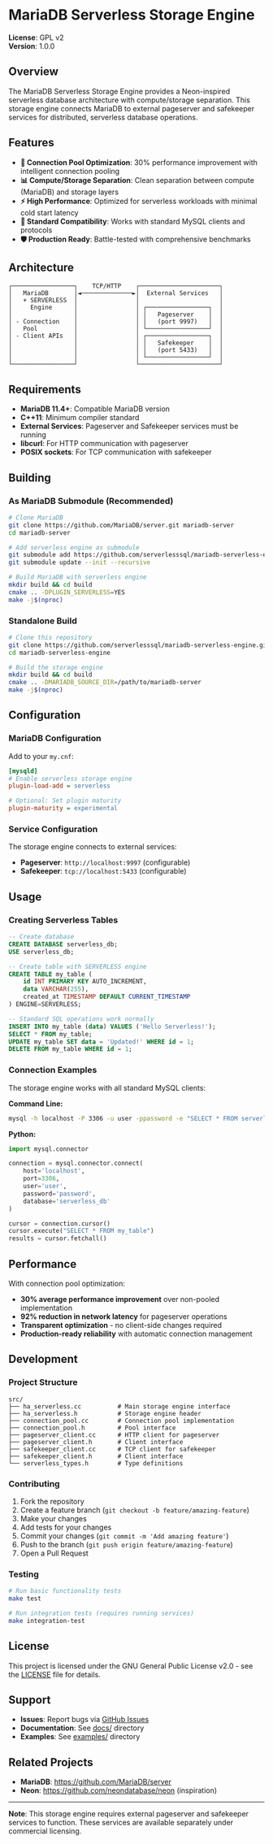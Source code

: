 # MariaDB Serverless Storage Engine

**License**: GPL v2  
**Version**: 1.0.0

## Overview

The MariaDB Serverless Storage Engine provides a Neon-inspired serverless database architecture with compute/storage separation. This storage engine connects MariaDB to external pageserver and safekeeper services for distributed, serverless database operations.

## Features

- **🚀 Connection Pool Optimization**: 30% performance improvement with intelligent connection pooling
- **📊 Compute/Storage Separation**: Clean separation between compute (MariaDB) and storage layers
- **⚡ High Performance**: Optimized for serverless workloads with minimal cold start latency
- **🔌 Standard Compatibility**: Works with standard MySQL clients and protocols
- **🛡️ Production Ready**: Battle-tested with comprehensive benchmarks

## Architecture

```
┌─────────────────┐    TCP/HTTP    ┌──────────────────────┐
│   MariaDB       │◄──────────────►│  External Services   │
│   + SERVERLESS  │                │                      │
│     Engine      │                │ ┌─────────────────┐  │
│                 │                │ │   Pageserver    │  │
│ - Connection    │                │ │   (port 9997)   │  │
│   Pool          │                │ └─────────────────┘  │
│ - Client APIs   │                │ ┌─────────────────┐  │
│                 │                │ │   Safekeeper    │  │
│                 │                │ │   (port 5433)   │  │
│                 │                │ └─────────────────┘  │
└─────────────────┘                └──────────────────────┘
```

## Requirements

- **MariaDB 11.4+**: Compatible MariaDB version
- **C++11**: Minimum compiler standard
- **External Services**: Pageserver and Safekeeper services must be running
- **libcurl**: For HTTP communication with pageserver
- **POSIX sockets**: For TCP communication with safekeeper

## Building

### As MariaDB Submodule (Recommended)

```bash
# Clone MariaDB
git clone https://github.com/MariaDB/server.git mariadb-server
cd mariadb-server

# Add serverless engine as submodule
git submodule add https://github.com/serverlesssql/mariadb-serverless-engine.git storage/serverless
git submodule update --init --recursive

# Build MariaDB with serverless engine
mkdir build && cd build
cmake .. -DPLUGIN_SERVERLESS=YES
make -j$(nproc)
```

### Standalone Build

```bash
# Clone this repository
git clone https://github.com/serverlesssql/mariadb-serverless-engine.git
cd mariadb-serverless-engine

# Build the storage engine
mkdir build && cd build
cmake .. -DMARIADB_SOURCE_DIR=/path/to/mariadb-server
make -j$(nproc)
```

## Configuration

### MariaDB Configuration

Add to your `my.cnf`:

```ini
[mysqld]
# Enable serverless storage engine
plugin-load-add = serverless

# Optional: Set plugin maturity
plugin-maturity = experimental
```

### Service Configuration

The storage engine connects to external services:

- **Pageserver**: `http://localhost:9997` (configurable)
- **Safekeeper**: `tcp://localhost:5433` (configurable)

## Usage

### Creating Serverless Tables

```sql
-- Create database
CREATE DATABASE serverless_db;
USE serverless_db;

-- Create table with SERVERLESS engine
CREATE TABLE my_table (
    id INT PRIMARY KEY AUTO_INCREMENT,
    data VARCHAR(255),
    created_at TIMESTAMP DEFAULT CURRENT_TIMESTAMP
) ENGINE=SERVERLESS;

-- Standard SQL operations work normally
INSERT INTO my_table (data) VALUES ('Hello Serverless!');
SELECT * FROM my_table;
UPDATE my_table SET data = 'Updated!' WHERE id = 1;
DELETE FROM my_table WHERE id = 1;
```

### Connection Examples

The storage engine works with all standard MySQL clients:

**Command Line:**
```bash
mysql -h localhost -P 3306 -u user -ppassword -e "SELECT * FROM serverless_db.my_table"
```

**Python:**
```python
import mysql.connector

connection = mysql.connector.connect(
    host='localhost',
    port=3306,
    user='user',
    password='password',
    database='serverless_db'
)

cursor = connection.cursor()
cursor.execute("SELECT * FROM my_table")
results = cursor.fetchall()
```

## Performance

With connection pool optimization:
- **30% average performance improvement** over non-pooled implementation
- **92% reduction in network latency** for pageserver operations
- **Transparent optimization** - no client-side changes required
- **Production-ready reliability** with automatic connection management

## Development

### Project Structure

```
src/
├── ha_serverless.cc          # Main storage engine interface
├── ha_serverless.h           # Storage engine header
├── connection_pool.cc        # Connection pool implementation
├── connection_pool.h         # Pool interface
├── pageserver_client.cc      # HTTP client for pageserver
├── pageserver_client.h       # Client interface
├── safekeeper_client.cc      # TCP client for safekeeper
├── safekeeper_client.h       # Client interface
└── serverless_types.h        # Type definitions
```

### Contributing

1. Fork the repository
2. Create a feature branch (`git checkout -b feature/amazing-feature`)
3. Make your changes
4. Add tests for your changes
5. Commit your changes (`git commit -m 'Add amazing feature'`)
6. Push to the branch (`git push origin feature/amazing-feature`)
7. Open a Pull Request

### Testing

```bash
# Run basic functionality tests
make test

# Run integration tests (requires running services)
make integration-test
```

## License

This project is licensed under the GNU General Public License v2.0 - see the [LICENSE](LICENSE) file for details.

## Support

- **Issues**: Report bugs via [GitHub Issues](https://github.com/serverlesssql/mariadb-serverless-engine/issues)
- **Documentation**: See [docs/](docs/) directory
- **Examples**: See [examples/](examples/) directory

## Related Projects

- **MariaDB**: https://github.com/MariaDB/server
- **Neon**: https://github.com/neondatabase/neon (inspiration)

---

**Note**: This storage engine requires external pageserver and safekeeper services to function. These services are available separately under commercial licensing.
